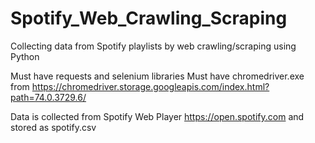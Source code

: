 # Spotify_Web_Crawling_Scraping
Collecting data from Spotify playlists by web crawling/scraping using Python

Must have requests and selenium libraries
Must have chromedriver.exe from https://chromedriver.storage.googleapis.com/index.html?path=74.0.3729.6/

Data is collected from Spotify Web Player https://open.spotify.com and stored as spotify.csv
